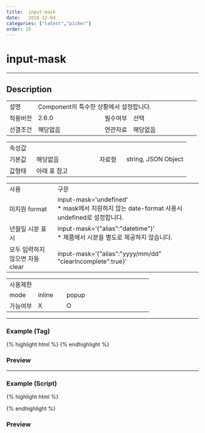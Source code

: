```yaml
---
title:  input-mask
date:   2018-12-04
categories: ["latest","picker"]
order: 19
---
```


input-mask
===

---

## Description

<table style="width:100%">
    <colgroup>
        <col width="15%"/>
        <col width="35%"/>
        <col width="15%"/>
        <col width="35%"/>
    </colgroup>
    <tr>
        <td class="tdTitle">설명</td>
        <td colspan="3">Component의 특수한 상황에서 설정합니다.</td>
    </tr>
    <tr>
        <td class="tdTitle">적용버전</td>
        <td>2.6.0</td>
        <td class="tdTitle">필수여부</td>
        <td>선택</td>
    </tr>
    <tr>
        <td class="tdTitle">선결조건</td>
        <td>해당없음</td>
        <td class="tdTitle">연관자료</td>
        <td>해당없음</td>
    </tr>
</table>
<table style="width:100%">
    <colgroup>
        <col width="15%"/>
        <col width="35%"/>
        <col width="15%"/>
        <col width="35%"/>
    </colgroup>
    <tr>
        <td class="tdTitle tdBg" colspan="4">속성값</td>
    </tr>
    <tr>
        <td class="tdTitle">기본값</td>
        <td>해당없음</td>
        <td class="tdTitle">자료형</td>
        <td>string, JSON Object</td>
    </tr>
    <tr>
        <td class="tdTitle">값형태</td>
        <td colspan="3">아래 표 참고</td>
    </tr>
</table>
<table style="width:100%">
    <colgroup>
        <col width="25%"/>
        <col width="75%"/>
    </colgroup>
    <tr>
        <td class="tdTitle tdBg" >사용</td>
        <td class="tdTitle tdBg" >구문</td>
    </tr>
    <tr>
        <td>미지원 format</td>
        <td>
            input-mask='undefined'<br>
            * mask에서 지원하지 않는 date-format 사용시 undefined로 설정합니다.
        </td>
    </tr>
    <tr>
        <td>년월일 시분 표시</td>
        <td>
            input-mask='{"alias":"datetime"}'<br>
            * 제품에서 시분을 별도로 제공하지 않습니다.
        </td>
    </tr>
    <tr>
        <td>모두 입력하지 않으면 자동 clear</td>
        <td>input-mask='{"alias":"yyyy/mm/dd" "clearIncomplete":true}'</td>
    </tr>
</table>
<table style="width:100%">
    <colgroup>
        <col width="20%"/>
        <col width="20%"/>
        <col width="20%"/>
        <col width="20%"/>
        <col width="20%"/>
    </colgroup>
    <tr>
        <td class="tdTitle tdBg" colspan="5">사용제한</td>
    </tr>
    <tr>
        <td>mode</td>
        <td class="tdCenter">inline</td>
        <td class="tdCenter">popup</td>
        <td></td>
        <td></td>
    </tr>
    <tr>
        <td>가능여부</td>
        <td class="tdCenter">X</td>
        <td class="tdBlue tdCenter">O</td>
        <td></td>
        <td></td>
    </tr>
</table>

---
### Example (Tag)

{% highlight html %}
<sbux-picker id="sbIdx" name="sbTagNm" uitype="date" mode="popup" input-mask='{"alias":"yyyy.mm.dd"}'></sbux-picker>
{% endhighlight %}

### Preview

<sbux-picker id="sbIdx" name="sbTagNm" uitype="date" mode="popup" input-mask='{"alias":"yyyy.mm.dd"}'></sbux-picker>

---
### Example (Script)

{% highlight html %}
<div id="sbArea"></div>
<script>
    $(document).ready(function(){
        $('#sbArea').sbPicker({
            name : 'sbScriptNm',
            uitype : 'date',
			mode : 'popup',
            inputMask : '{"alias":"yyyy.mm.dd"}'
        });
    }); 
</script>
{% endhighlight %}

### Preview 

<div id="sbArea"></div>
<script>
    $(document).ready(function(){
        $('#sbArea').sbPicker({
            name : 'sbScriptNm',
            uitype : 'date',
			mode : 'popup',
            inputMask : '{"alias":"yyyy.mm.dd"}'
        });
    });  
</script>